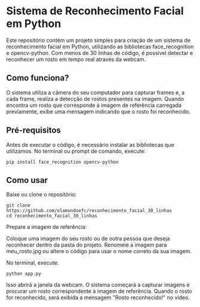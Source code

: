 # Sistema de Reconhecimento Facial em Python
Este repositório contém um projeto simples para criação de um sistema de reconhecimento facial em Python, utilizando as bibliotecas face_recognition e opencv-python. Com menos de 30 linhas de código, é possível detectar e reconhecer um rosto em tempo real através da webcam.

## Como funciona?
O sistema utiliza a câmera do seu computador para capturar frames e, a cada frame, realiza a detecção de rostos presentes na imagem. Quando encontra um rosto que corresponde à imagem de referência carregada previamente, exibe uma mensagem indicando que o rosto foi reconhecido.

## Pré-requisitos
Antes de executar o código, é necessário instalar as bibliotecas que utilizamos. No terminal ou prompt de comando, execute:
```
pip install face_recognition opencv-python
```
## Como usar
Baixe ou clone o repositório:
```
git clone https://github.com/olamundoofc/reconhecimento_facial_30_linhas
cd reconhecimento_facial_30_linhas
```
Prepare a imagem de referência:

Coloque uma imagem do seu rosto ou de outra pessoa que deseja reconhecer dentro da pasta do projeto.
Renomeie a imagem para meu_rosto.jpg ou altere o código para usar o nome correto da sua imagem.

No terminal, execute:
```
python app.py
```
Isso abrirá a janela da webcam. O sistema começará a capturar imagens e procurar um rosto correspondente à imagem de referência. Quando o rosto for reconhecido, será exibida a mensagem "Rosto reconhecido!" no vídeo.
